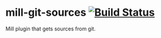 # mill-git-sources [![Build Status][workflow-badge]][workflow-link]

[workflow-badge]: https://github.com/eleven19/mill-git-sources/actions/workflows/ci.yml/badge.svg
[workflow-link]: https://github.com/eleven19/mill-git-sources/actions

Mill plugin that gets sources from git.
